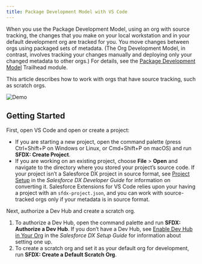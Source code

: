 ```yaml
---
title: Package Development Model with VS Code
---
```


When you use the Package Development Model, using an org with source tracking, the changes that you make on your local workstation and in your default development org are tracked for you. You move changes between orgs using packaged sets of metadata. 
(The Org Development Model, in contrast, involves tracking your changes manually and deploying only your changed metadata to other orgs.) For details, see the [Package Development Model](https://trailhead.salesforce.com/en/content/learn/modules/sfdx_dev_model) Trailhead module.

This article describes how to work with orgs that have source tracking, such as scratch orgs.

![Demo](/images/changeset-demo.gif)

## Getting Started

First, open VS Code and open or create a project: 
- If you are starting a new project, open the command palette (press Ctrl+Shift+P on Windows or Linux, or Cmd+Shift+P on macOS) and run **SFDX: Create Project**.
- If you are working on an existing project, choose **File** > **Open** and navigate to the directory where you stored your project’s source code. If your project isn’t a Salesforce DX project in source format, see [Project Setup](https://developer.salesforce.com/docs/atlas.en-us.sfdx_dev.meta/sfdx_dev/sfdx_dev_workspace_setup.htm) in the _Salesforce DX Developer Guide_ for information on converting it. Salesforce Extensions for VS Code relies upon your having a project with an `sfdx-project.json`, and you can work with source-tracked orgs only if your metadata is in source format.

Next, authorize a Dev Hub and create a scratch org.
1. To authorize a Dev Hub, open the command palette and run **SFDX: Authorize a Dev Hub**. If you don’t have a Dev Hub, see [Enable Dev Hub in Your Org](https://developer.salesforce.com/docs/atlas.en-us.sfdx_setup.meta/sfdx_setup/sfdx_setup_enable_devhub.htm) in the _Salesforce DX Setup Guide_ for information about setting one up.
1. To create a scratch org and set it as your default org for development, run **SFDX: Create a Default Scratch Org**.